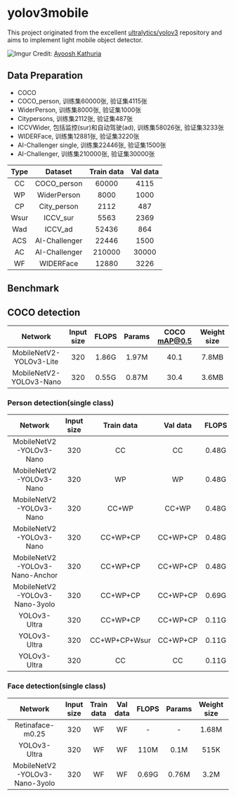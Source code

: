 # yolov3mobile

This project originated from the excellent [ultralytics/yolov3](https://github.com/ultralytics/yolov3) repository and aims to implement light mobile object detector.

![Imgur](https://raw.githubusercontent.com/sthanhng/yoloface/master/assets/yolo-architecture.png)
Credit: [Ayoosh Kathuria](https://towardsdatascience.com/yolo-v3-object-detection-53fb7d3bfe6b)


## Data Preparation

- COCO
- COCO_person, 训练集60000张, 验证集4115张
- WiderPerson, 训练集8000张, 验证集1000张
- Citypersons, 训练集2112张, 验证集487张
- ICCVWider, 包括监控(sur)和自动驾驶(ad), 训练集58026张, 验证集3233张
- WIDERFace, 训练集12881张, 验证集3220张
- AI-Challenger single, 训练集22446张, 验证集1500张
- AI-Challenger, 训练集210000张, 验证集30000张

| Type | Dataset | Train data | Val data |
|:---:|:---:|:---:|:---:|
| CC | COCO_person | 60000 | 4115 |
| WP | WiderPerson | 8000  | 1000 |
| CP | City_person | 2112 | 487 |
| Wsur | ICCV_sur | 5563 | 2369 |
| Wad | ICCV_ad | 52436 | 864 |
| ACS | AI-Challenger | 22446 | 1500 |
| AC | AI-Challenger | 210000 | 30000 |
| WF | WIDERFace | 12880 | 3226 |

## Benchmark

## COCO detection

| Network | Input size | FLOPS | Params | COCO mAP@0.5 | Weight size |
|:---:|:---:|:---:|:---:|:---:|:---:|
| MobileNetV2-YOLOv3-Lite | 320 | 1.86G | 1.97M | 40.1 | 7.8MB |
| MobileNetV2-YOLOv3-Nano | 320 | 0.55G | 0.87M | 30.4 | 3.6MB |

### Person detection(single class)

| Network | Input size | Train data | Val data | FLOPS | Params | mAP@0.5 | Weight size |
|:---:|:---:|:---:|:---:|:---:|:---:|:---:|:---:|
| MobileNetV2-YOLOv3-Nano | 320 | CC | CC | 0.48G | 0.71M | 55.9 | 2.9M |
| MobileNetV2-YOLOv3-Nano | 320 | WP | WP | 0.48G | 0.71M | 46.4 | 2.9M |
| MobileNetV2-YOLOv3-Nano | 320 | CC+WP | CC+WP | 0.48G | 0.71M | 53.4 | 2.9M |
| MobileNetV2-YOLOv3-Nano | 320 | CC+WP+CP | CC+WP+CP | 0.48G | 0.71M | 49.1 | 2.9M |
| MobileNetV2-YOLOv3-Nano-Anchor | 320 | CC+WP+CP | CC+WP+CP | 0.48G | 0.71M | 50.3 | 2.9M |
| MobileNetV2-YOLOv3-Nano-3yolo | 320 | CC+WP+CP | CC+WP+CP | 0.69G | 0.76M | 56.3 | 3.2M |
| YOLOv3-Ultra | 320 | CC+WP+CP | CC+WP+CP | 0.11G | 0.1M | 46.1 |515K |
| YOLOv3-Ultra | 320 | CC+WP+CP+Wsur | CC+WP+CP | 0.11G | 0.1M | 45.4 |515K |
| YOLOv3-Ultra | 320 | CC | CC | 0.11G | 0.1M | 48.1 |515K |

### Face detection(single class)

| Network | Input size | Train data | Val data | FLOPS | Params | Weight size | mAP@0.5 | Weight size | Easy | Medium | Hard |
|:---:|:---:|:---:|:---:|:---:|:---:|:---:|:---:|:---:|:---:|:---:|:---:|
| Retinaface-m0.25 | 320 | WF | WF | - | - | 1.68M | - | 1.68M | 74.5 | 55.3 | 23.2 |
| YOLOv3-Ultra | 320 | WF | WF | 110M | 0.1M | 515K | 35.8 | 516K | 75.507 | 71.034 | 43.083 |
| MobileNetV2-YOLOv3-Nano-3yolo | 320 | WF | WF | 0.69G | 0.76M | 3.2M | 39.2 | 3.2M | 83.464 | 79.303 | 47.205 |
